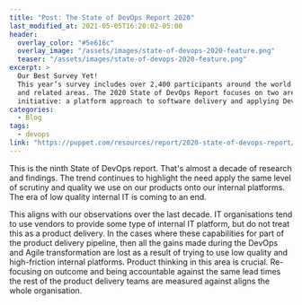 ```yaml
---
title: "Post: The State of DevOps Report 2020"
last_modified_at: 2021-05-05T16:20:02-05:00
header:
  overlay_color: "#5e616c"
  overlay_image: "/assets/images/state-of-devops-2020-feature.png"
  teaser: "/assets/images/state-of-devops-2020-feature.png"
excerpt: >
  Our Best Survey Yet!
  This year’s survey includes over 2,400 participants around the world who work in IT, development, information security 
  and related areas. The 2020 State of DevOps Report focuses on two areas that can help organizations scale their DevOps
  initiative: a platform approach to software delivery and applying DevOps principles to change management.
categories:
  - Blog 
tags:
  - devops
link: "https://puppet.com/resources/report/2020-state-of-devops-report/"
---
```


This is the ninth State of DevOps report. That's almost a decade of research and findings. The trend continues to 
highlight the need apply the same level of scrutiny and quality we use on our products onto our internal platforms. The
era of low quality internal IT is coming to an end.

This aligns with our observations over the last decade. IT organisations tend to use vendors to provide some type of 
internal IT platform, but do not treat this as a product delivery. In the cases where these capabilities for part of the
product delivery pipeline, then all the gains made during the DevOps and Agile transformation are lost as a result of 
trying to use low quality and high-friction internal platforms. Product thinking in this area is crucial. Re-focusing 
on outcome and being accountable against the same lead times the rest of the product delivery teams are measured against
aligns the whole organisation.
